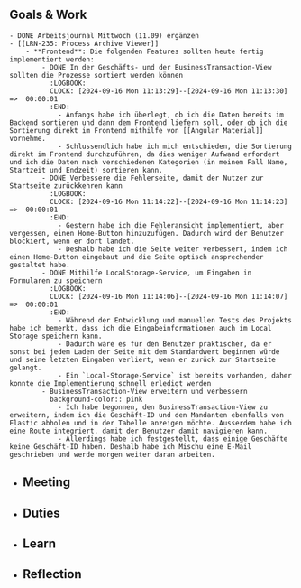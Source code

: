 ## Goals & Work
	- DONE Arbeitsjournal Mittwoch (11.09) ergänzen
	- [[LRN-235: Process Archive Viewer]]
		- **Frontend**: Die folgenden Features sollten heute fertig implementiert werden:
			- DONE In der Geschäfts- und der BusinessTransaction-View sollten die Prozesse sortiert werden können
			  :LOGBOOK:
			  CLOCK: [2024-09-16 Mon 11:13:29]--[2024-09-16 Mon 11:13:30] =>  00:00:01
			  :END:
				- Anfangs habe ich überlegt, ob ich die Daten bereits im Backend sortieren und dann dem Frontend liefern soll, oder ob ich die Sortierung direkt im Frontend mithilfe von [[Angular Material]] vornehme.
				- Schlussendlich habe ich mich entschieden, die Sortierung direkt im Frontend durchzuführen, da dies weniger Aufwand erfordert und ich die Daten nach verschiedenen Kategorien (in meinem Fall Name, Startzeit und Endzeit) sortieren kann.
			- DONE Verbessere die Fehlerseite, damit der Nutzer zur Startseite zurückkehren kann
			  :LOGBOOK:
			  CLOCK: [2024-09-16 Mon 11:14:22]--[2024-09-16 Mon 11:14:23] =>  00:00:01
			  :END:
				- Gestern habe ich die Fehleransicht implementiert, aber vergessen, einen Home-Button hinzuzufügen. Dadurch wird der Benutzer blockiert, wenn er dort landet.
				- Deshalb habe ich die Seite weiter verbessert, indem ich einen Home-Button eingebaut und die Seite optisch ansprechender gestaltet habe.
			- DONE Mithilfe LocalStorage-Service, um Eingaben in Formularen zu speichern
			  :LOGBOOK:
			  CLOCK: [2024-09-16 Mon 11:14:06]--[2024-09-16 Mon 11:14:07] =>  00:00:01
			  :END:
				- Während der Entwicklung und manuellen Tests des Projekts habe ich bemerkt, dass ich die Eingabeinformationen auch im Local Storage speichern kann.
				- Dadurch wäre es für den Benutzer praktischer, da er sonst bei jedem Laden der Seite mit dem Standardwert beginnen würde und seine letzten Eingaben verliert, wenn er zurück zur Startseite gelangt.
				- Ein `Local-Storage-Service` ist bereits vorhanden, daher konnte die Implementierung schnell erledigt werden
			- BusinessTransaction-View erweitern und verbessern
			  background-color:: pink
				- Ich habe begonnen, den BusinessTransaction-View zu erweitern, indem ich die Geschäft-ID und den Mandanten ebenfalls von Elastic abholen und in der Tabelle anzeigen möchte. Ausserdem habe ich eine Route integriert, damit der Benutzer damit navigieren kann.
				- Allerdings habe ich festgestellt, dass einige Geschäfte keine Geschäft-ID haben. Deshalb habe ich Mischu eine E-Mail geschrieben und werde morgen weiter daran arbeiten.
- ## Meeting
- ## Duties
- ## Learn
- ## Reflection